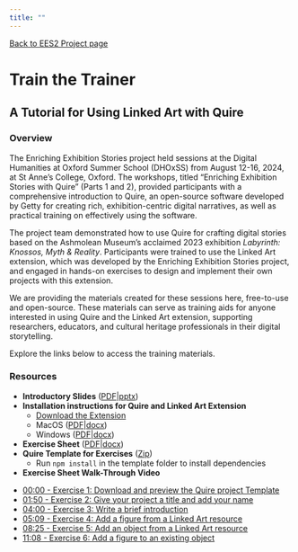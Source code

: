 ```yaml
---
title: ""
---
```

[Back to EES2 Project page](https://linked.art/community/projects/ees2/)

# Train the Trainer

## A Tutorial for Using Linked Art with Quire

### Overview
The Enriching Exhibition Stories project held sessions at the Digital Humanities at Oxford Summer School (DHOxSS) from August 12-16, 2024, at St Anne’s College, Oxford. The workshops, titled “Enriching Exhibition Stories with Quire” (Parts 1 and 2), provided participants with a comprehensive introduction to Quire, an open-source software developed by Getty for creating rich, exhibition-centric digital narratives, as well as practical training on effectively using the software.

The project team demonstrated how to use Quire for crafting digital stories based on the Ashmolean Museum’s acclaimed 2023 exhibition *Labyrinth: Knossos, Myth & Reality*. Participants were trained to use the Linked Art extension, which was developed by the Enriching Exhibition Stories project, and engaged in hands-on exercises to design and implement their own projects with this extension.

We are providing the materials created for these sessions here, free-to-use and open-source. These materials can serve as training aids for anyone interested in using Quire and the Linked Art extension, supporting researchers, educators, and cultural heritage professionals in their digital storytelling.

Explore the links below to access the training materials.

### Resources
- **Introductory Slides** ([PDF](https://github.com/oerc-csi/la-quire/raw/main/docs/training/training-slides.pdf)|[pptx](https://github.com/oerc-csi/la-quire/raw/main/docs/training/training-slides.pptx))
- **Installation instructions for Quire and Linked Art Extension**
    - [Download the Extension](https://linked.art/community/projects/ees2/docs/quire/)
    - MacOS ([PDF](https://github.com/oerc-csi/la-quire/raw/main/docs/training/installation-instructions-macOS.pdf)|[docx](https://github.com/oerc-csi/la-quire/raw/main/docs/training/installation-instructions-macOS.docx))
    - Windows ([PDF](https://github.com/oerc-csi/la-quire/raw/main/docs/training/installation-instructions-windows.pdf)|[docx](https://github.com/oerc-csi/la-quire/raw/main/docs/training/installation-instructions-windows.docx))
- **Exercise Sheet** ([PDF](https://github.com/oerc-csi/la-quire/raw/main/docs/training/exercise-sheet.pdf)|[docx](https://github.com/oerc-csi/la-quire/raw/main/docs/training/exercise-sheet.docx))
- **Quire Template for Exercises** ([Zip](https://github.com/oerc-csi/la-quire/raw/main/docs/training/quire-template.zip))
    - Run `npm install` in the template folder to install dependencies
- **Exercise Sheet Walk-Through Video**
<script src="https://www.youtube.com/iframe_api"></script>

<div id="player"></div>

<ul>
    <li><a href="javascript:void(0);" onclick="seekToTime(0)">00:00 - Exercise 1: Download and preview the Quire project Template</a></li>
    <li><a href="javascript:void(0);" onclick="seekToTime(110)">01:50 - Exercise 2: Give your project a title and add your name</a></li>
    <li><a href="javascript:void(0);" onclick="seekToTime(240)">04:00 - Exercise 3: Write a brief introduction</a></li>
    <li><a href="javascript:void(0);" onclick="seekToTime(309)">05:09 - Exercise 4: Add a figure from a Linked Art resource</a></li>
    <li><a href="javascript:void(0);" onclick="seekToTime(505)">08:25 - Exercise 5: Add an object from a Linked Art resource</a></li>
    <li><a href="javascript:void(0);" onclick="seekToTime(668)">11:08 - Exercise 6: Add a figure to an existing object</a></li>
</ul>

<script>
    var player;
    function onYouTubeIframeAPIReady() {
        player = new YT.Player('player', {
            height: '315',
            width: '560',
            videoId: 'y0z8u-r9UCY',
            events: {
                'onReady': onPlayerReady
            }
        });
    }

    function onPlayerReady(event) {
    }

    function seekToTime(seconds) {
        if (player) {
            player.seekTo(seconds, true);
        }
    }
</script>